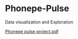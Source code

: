 # Phonepe-Pulse
Data visualization and Exploration

[Phonepe pulse project.pdf](https://github.com/Oscaranandh/Phonepe-Pulse/files/10768146/Phonepe.pulse.project.pdf)
